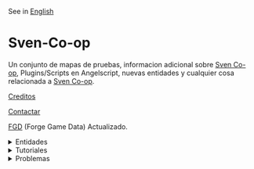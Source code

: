 See in [English](README.md)

# Sven-Co-op

Un conjunto de mapas de pruebas, informacion adicional sobre [Sven Co-op](https://store.steampowered.com/app/225840/Sven_Coop/), Plugins/Scripts en Angelscript, nuevas entidades y cualquier cosa relacionada a [Sven Co-op](https://store.steampowered.com/app/225840/Sven_Coop/).

[Creditos](develop/information/credits_spanish.md)

[Contactar](develop/information/contact_spanish.md)

[FGD](develop/forge%20game%20data/sven-coop.fgd) (Forge Game Data) Actualizado.


<details><summary>Entidades</summary>
<p>

<details><summary>A</summary>
<p>

- [aiscripted_sequence](develop/information/entities/aiscripted_sequence_spanish.md)
- [ambient_generic](develop/information/entities/ambient_spanish.md#ambient_generic)
- [ambient_music](develop/information/entities/ambient_spanish.md#ambient_music)
- [ammo_357](develop/information/entities/ammo_spanish.md#ammo_357)
- [ammo_556](develop/information/entities/ammo_spanish.md#ammo_556)
- [ammo_762](develop/information/entities/ammo_spanish.md#ammo_762)
- [ammo_9mmAR](develop/information/entities/ammo_spanish.md#ammo_9mmAR)
- [ammo_9mmbox](develop/information/entities/ammo_spanish.md#ammo_9mmbox)
- [ammo_9mmclip](develop/information/entities/ammo_spanish.md#ammo_9mmclip)
- [ammo_ARgrenades](develop/information/entities/ammo_spanish.md#ammo_ARgrenades)
- [ammo_buckshot](develop/information/entities/ammo_spanish.md#ammo_buckshot)
- [ammo_crossbow](develop/information/entities/ammo_spanish.md#ammo_crossbow)
- [ammo_custom](develop/information/entities/ammo_spanish.md#ammo_custom)✔️Angelscript
- [ammo_gaussclip](develop/information/entities/ammo_spanish.md#ammo_gaussclip)
- [ammo_rpgclip](develop/information/entities/ammo_spanish.md#ammo_rpgclip)
- [ammo_spore](develop/information/entities/ammo_spanish.md#ammo_spore)
- [ammo_sporeclip](develop/information/entities/ammo_spanish.md#ammo_sporeclip)
- [ammo_uziclip](develop/information/entities/ammo_spanish.md#ammo_uziclip)

</p>
</details>

<details><summary>B</summary>
<p>

- [button_target](develop/information/entities/func_button_spanish.md#button_target)

</p>
</details>

<details><summary>C</summary>
<p>

- [config_classic_mode](develop/information/entities/config_spanish.md#config_classic_mode)✔️Angelscript
- [config_map_cvars](develop/information/entities/config_spanish.md#config_map_cvars)✔️Angelscript
- [config_map_precache](develop/information/entities/config_spanish.md#config_map_precache)✔️Angelscript
- [config_survival_mode](develop/information/entities/config_spanish.md#config_survival_mode)✔️Angelscript
- [custom_precache](develop/information/entities/custom_precache_spanish.md)
- [cycler](develop/information/entities/cycler_spanish.md#cycler)
- [cycler_sprite](develop/information/entities/cycler_spanish.md#cycler_sprite)
- [cycler_weapon](develop/information/entities/cycler_spanish.md#cycler_weapon)
- [cycler_wreckage](develop/information/entities/cycler_spanish.md#cycler_wreckage)

</p>
</details>

<details><summary>E</summary>
<p>

- [env_beam](develop/information/entities/env_beam_spanish.md)
- [env_beverage](develop/information/entities/env_beverage_spanish.md)
- [env_blood](develop/information/entities/env_blood_spanish.md)
- [env_bloodpuddle](develop/information/entities/env_bloodpuddle_spanish.md)✔️Angelscript
- [env_bubbles](develop/information/entities/env_bubbles_spanish.md)
- [env_effect_](develop/information/entities/env_effects.md#env_effect_)✔️Angelscript


- [env_explosion](develop/information/entities/env_explosion_spanish.md)
- [env_fade](develop/information/entities/env_fade_spanish.md)
- [env_fade_custom](develop/information/entities/env_fade_spanish.md#angelscript)✔️Angelscript
- [env_fog](develop/information/entities/env_fog_spanish.md)
- [env_fog_individual](develop/information/entities/env_fog_spanish.md#env_fog_individual)✔️Angelscript
- [env_funnel](develop/information/entities/env_funnel_spanish.md)
- [env_geiger](develop/information/entities/env_geiger_spanish.md)
- [env_global](develop/information/entities/env_global_spanish.md)
- [env_global](develop/information/entities/env_global_spanish.md)

- [env_glow](develop/information/entities/env_sprite.md#env_glow)
- [env_laser](develop/information/entities/env_laser_spanish.md)
- [env_light_dynamic](develop/information/entities/env_light_dynamic.md)✔️Angelscript
- [env_message](develop/information/entities/env_message_spanish.md)
- [env_message_custom](develop/information/entities/env_message_spanish.md#angelscript)✔️Angelscript
- [env_render](develop/information/entities/env_render_spanish.md)
- [env_render_custom](develop/information/entities/env_render_spanish.md#angelscript)✔️Angelscript
- [env_render_individual](develop/information/entities/env_render_individual_spanish.md)
- [env_sentence](develop/information/entities/env_sentence_spanish.md)
- [env_shake](develop/information/entities/env_shake_spanish.md)
- [env_shooter](develop/information/entities/env_shooter_spanish.md)
- [env_sound](develop/information/entities/env_sound_spanish.md)
- [env_spark](develop/information/entities/env_spark_spanish.md)
- [env_sprite](develop/information/entities/env_sprite_spanish.md)
- [env_spritehud](develop/information/entities/env_spritehud_spanish.md)✔️Angelscript
- [env_spritetrail](develop/information/entities/env_spritetrail_spanish.md)✔️Angelscript
- [env_spritetrain](develop/information/entities/env_spritetrain_spanish.md)
- [env_xenmaker](develop/information/entities/env_xenmaker_spanish.md)

</p>
</details>

<details><summary>F</summary>
<p>

- [func_](develop/information/entities/func__spanish.md)

</p>
</details>

<details><summary>G</summary>
<p>

- [game_](develop/information/entities/func__spanish.md)

</p>
</details>

<details><summary>I</summary>
<p>

- [info_](develop/information/entities/func__spanish.md)

</p>
</details>

<details><summary>L</summary>
<p>

- [light_](develop/information/entities/func__spanish.md)

</p>
</details>

<details><summary>M</summary>
<p>

- [monster_](develop/information/entities/func__spanish.md)

</p>
</details>

<details><summary>O</summary>
<p>

- [op4mortar](develop/information/entities/func__spanish.md)

</p>
</details>

<details><summary>P</summary>
<p>

- [path_](develop/information/entities/func__spanish.md)

</p>
</details>

<details><summary>S</summary>
<p>

- [script_alien_teleport](develop/information/entities/utils_spanish.md#script_alien_teleport)✔️Angelscript
- [script_survival_mode](develop/information/entities/utils_spanish.md#script_survival_mode)✔️Angelscript
- [script_random_value](develop/information/entities/utils_spanish.md#script_random_value)✔️Angelscript
- [script_player_data](develop/information/entities/utils_spanish.md#script_player_data)✔️Angelscript

</p>
</details>

<details><summary>T</summary>
<p>

- [trigger_](develop/information/entities/func__spanish.md)

</p>
</details>

<details><summary>W</summary>
<p>

- [weapon_357](develop/information/entities/weapons_spanish.md#weapon_357)
- [weapon_9mmAR](develop/information/entities/weapons_spanish.md#weapon_9mmar)
- [weapon_9mmhandgun](develop/information/entities/weapons_spanish.md#weapon_9mmhandgun)
- [weapon_crossbow](develop/information/entities/weapons_spanish.md#weapon_crossbow)
- [weapon_crowbar](develop/information/entities/weapons_spanish.md#weapon_crowbar)
- [weapon_displacer](develop/information/entities/weapons_spanish.md#weapon_displacer)
- [weapon_eagle](develop/information/entities/weapons_spanish.md#weapon_eagle)
- [weapon_egon](develop/information/entities/weapons_spanish.md#weapon_egon)
- [weapon_gauss](develop/information/entities/weapons_spanish.md#weapon_gauss)
- [weapon_grapple](develop/information/entities/weapons_spanish.md#weapon_grapple)
- [weapon_handgrenade](develop/information/entities/weapons_spanish.md#weapon_handgrenade)
- [weapon_hornetgun](develop/information/entities/weapons_spanish.md#weapon_hornetgun)
- [weapon_m16](develop/information/entities/weapons_spanish.md#weapon_m16)
- [weapon_m249](develop/information/entities/weapons_spanish.md#weapon_m249)
- [weapon_medkit](develop/information/entities/weapons_spanish.md#weapon_medkit)
- [weapon_minigun](develop/information/entities/weapons_spanish.md#weapon_minigun)
- [weapon_pipewrench](develop/information/entities/weapons_spanish.md#weapon_pipewrench)
- [weapon_rpg](develop/information/entities/weapons_spanish.md#weapon_rpg)
- [weapon_satchel](develop/information/entities/weapons_spanish.md#weapon_satchel)
- [weapon_shockrifle](develop/information/entities/weapons_spanish.md#weapon_shockrifle)
- [weapon_shotgun](develop/information/entities/weapons_spanish.md#weapon_shotgun)
- [weapon_snark](develop/information/entities/weapons_spanish.md#weapon_snark)
- [weapon_sniperrifle](develop/information/entities/weapons_spanish.md#weapon_sniperrifle)
- [weapon_sporelauncher](develop/information/entities/weapons_spanish.md#weapon_sniperrifle)
- [weapon_tripmine](develop/information/entities/weapons_spanish.md#weapon_tripmine)
- [weapon_uzi](develop/information/entities/weapons_spanish.md#weapon_uzi)
- [weapon_uziakimbo](develop/information/entities/weapons_spanish.md#weapon_uziakimbo)

</p>
</details>

</p>
</details>

<details><summary>Tutoriales</summary>
<p>

- [Daños y vidas](develop/information/issues/skill_spanish.md)
- [Reemplazar sonidos](develop/information/issues/gsr_spanish.md)
- [Variables de consola](develop/information/issues/cfg_spanish.md)

</p>
</details>


<details><summary>Problemas</summary>
<p>

- [Sonidos Irremplazables](develop/information/issues/unreplaceable_sounds_spanish.md)

</p>
</details>
